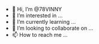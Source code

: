 - 👋 Hi, I’m @78VINNY
- 👀 I’m interested in ...
- 🌱 I’m currently learning ...
- 💞️ I’m looking to collaborate on ...
- 📫 How to reach me ...

<!---
78VINNY/78VINNY is a ✨ special ✨ repository because its `README.md` (this file) appears on your GitHub profile.
You can click the Preview link to take a look at your changes.
--->
